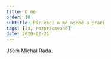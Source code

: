 ```yaml
---
title: O mě
order: 10
subtitle: Pár věcí o mé osobě a práci
tags: [Já, rozpracované]
date: 2020-02-21
---
```


Jsem Michal Rada.

